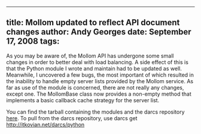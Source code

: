 -----
title:  Mollom updated to reflect API document changes
author: Andy Georges
date: September 17, 2008
tags: 
-----







As you may be aware of, the Mollom API has undergone some small changes
in order to better deal with load balancing. A side effect of this is
that the Python module I wrote and maintain had to be updated as well.
Meanwhile, I uncovered a few bugs, the most important of which resulted
in the inability to handle empty server lists provided by the Mollom
service. As far as use of the module is concerned, there are not really
any changes, except one. The MollomBase class now provides a non-empty
method that implements a basic callback cache strategy for the server
list.


You can find the tarball containing the modules and the darcs repository
[here](http://itkovian.net/packages/python_mollom_0.2.tgz). To pull from
the darcs repository, use darcs get
http://itkovian.net/darcs/python




